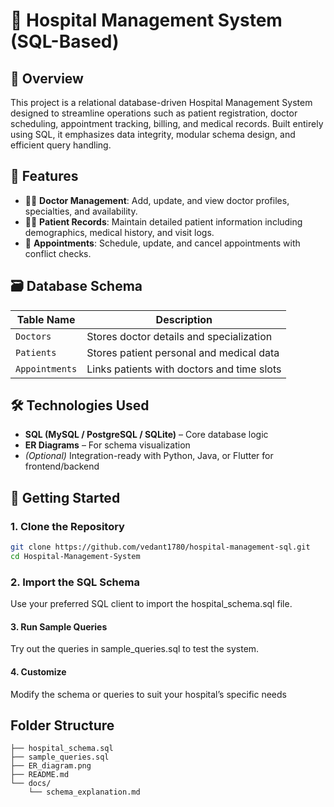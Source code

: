 # 🏥 Hospital Management System (SQL-Based)

## 📌 Overview
This project is a relational database-driven Hospital Management System designed to streamline operations such as patient registration, doctor scheduling, appointment tracking, billing, and medical records. Built entirely using SQL, it emphasizes data integrity, modular schema design, and efficient query handling.

## 🧱 Features
- 👨‍⚕️ **Doctor Management**: Add, update, and view doctor profiles, specialties, and availability.
- 🧑‍🦽 **Patient Records**: Maintain detailed patient information including demographics, medical history, and visit logs.
- 📅 **Appointments**: Schedule, update, and cancel appointments with conflict checks.

## 🗃️ Database Schema

| Table Name       | Description                                 |
|------------------|---------------------------------------------|
| `Doctors`        | Stores doctor details and specialization    |
| `Patients`       | Stores patient personal and medical data    |
| `Appointments`   | Links patients with doctors and time slots  |

## 🛠️ Technologies Used
- **SQL (MySQL / PostgreSQL / SQLite)** – Core database logic
- **ER Diagrams** – For schema visualization
- *(Optional)* Integration-ready with Python, Java, or Flutter for frontend/backend

## 🚀 Getting Started

### 1. Clone the Repository
```bash
git clone https://github.com/vedant1780/hospital-management-sql.git
cd Hospital-Management-System
```
### 2. Import the SQL Schema
Use your preferred SQL client to import the hospital_schema.sql file.
#### 3. Run Sample Queries
Try out the queries in sample_queries.sql to test the system.
#### 4. Customize
Modify the schema or queries to suit your hospital’s specific needs
## Folder Structure
```
├── hospital_schema.sql
├── sample_queries.sql
├── ER_diagram.png
├── README.md
└── docs/
    └── schema_explanation.md
````
